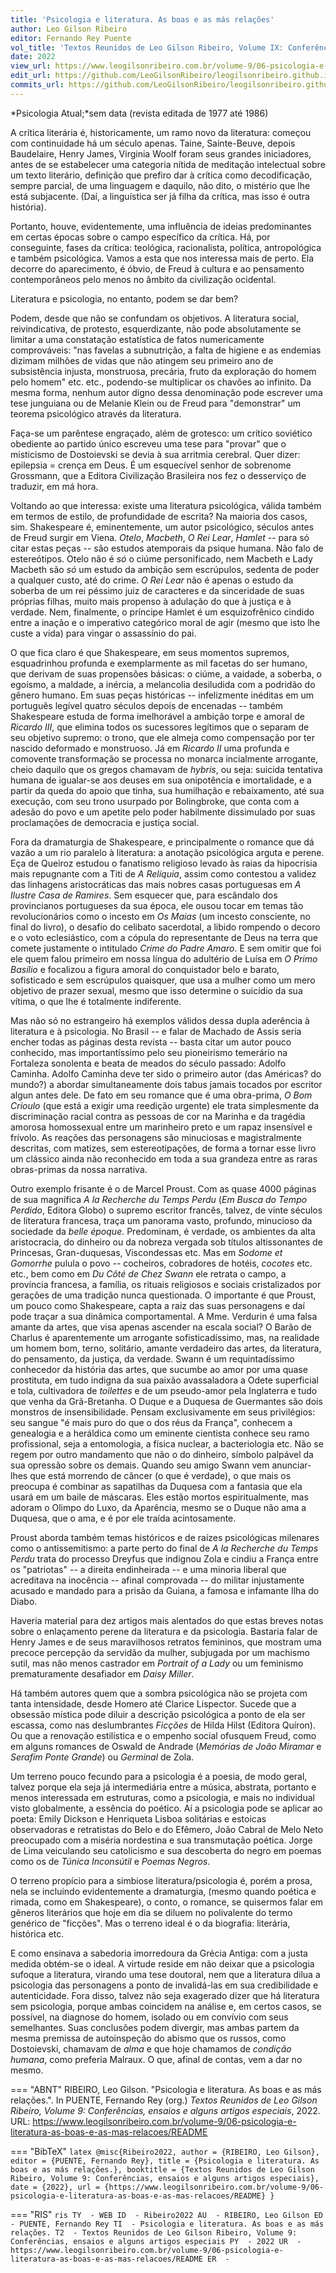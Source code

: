 ```yaml
---
title: 'Psicologia e literatura. As boas e as más relações'
author: Leo Gilson Ribeiro
editor: Fernando Rey Puente
vol_title: 'Textos Reunidos de Leo Gilson Ribeiro, Volume IX: Conferências, ensaios e alguns artigos especiais'
date: 2022
view_url: https://www.leogilsonribeiro.com.br/volume-9/06-psicologia-e-literatura-as-boas-e-as-mas-relacoes/README
edit_url: https://github.com/LeoGilsonRibeiro/leogilsonribeiro.github.io/edit/main/docs/markdown/volume-9/06-psicologia-e-literatura-as-boas-e-as-mas-relacoes/README.md
commits_url: https://github.com/LeoGilsonRibeiro/leogilsonribeiro.github.io/commits/main/docs/markdown/volume-9/06-psicologia-e-literatura-as-boas-e-as-mas-relacoes/README.md
---
```


*Psicologia Atual;*sem data (revista editada de 1977 até 1986)

A crítica literária é, historicamente, um ramo novo da literatura: começou com continuidade há um século apenas. Taine, Sainte-Beuve, depois Baudelaire, Henry James, Virginia Woolf foram seus grandes iniciadores, antes de se estabelecer uma categoria nítida de meditação intelectual sobre um texto literário, definição que prefiro dar à crítica como decodificação, sempre parcial, de uma linguagem e daquilo, não dito, o mistério que lhe está subjacente. (Daí, a linguística ser já filha da crítica, mas isso é outra história).

Portanto, houve, evidentemente, uma influência de ideias predominantes em certas épocas sobre o campo específico da crítica. Há, por conseguinte, fases da crítica: teológica, racionalista, política, antropológica e também psicológica. Vamos a esta que nos interessa mais de perto. Ela decorre do aparecimento, é óbvio, de Freud à cultura e ao pensamento contemporâneos pelo menos no âmbito da civilização ocidental.

Literatura e psicologia, no entanto, podem se dar bem?

Podem, desde que não se confundam os objetivos. A literatura social, reivindicativa, de protesto, esquerdizante, não pode absolutamente se limitar a uma constatação estatística de fatos numericamente comprováveis: "nas favelas a subnutrição, a falta de higiene e as endemias dizimam milhões de vidas que não atingem seu primeiro ano de subsistência injusta, monstruosa, precária, fruto da exploração do homem pelo homem" etc. etc., podendo-se multiplicar os chavões ao infinito. Da mesma forma, nenhum autor digno dessa denominação pode escrever uma tese junguiana ou de Melanie Klein ou de Freud para "demonstrar" um teorema psicológico através da literatura.

Faça-se um parêntese engraçado, além de grotesco: um crítico soviético obediente ao partido único escreveu uma tese para "provar" que o misticismo de Dostoievski se devia à sua arritmia cerebral. Quer dizer: epilepsia = crença em Deus. É um esquecível senhor de sobrenome Grossmann, que a Editora Civilização Brasileira nos fez o desserviço de traduzir, em má hora.

Voltando ao que interessa: existe uma literatura psicológica, válida também em termos de estilo, de profundidade de escrita? Na maioria dos casos, sim. Shakespeare é, eminentemente, um autor psicológico, séculos antes de Freud surgir em Viena. *Otelo*, *Macbeth*, *O Rei Lear*, *Hamlet* -- para só citar estas peças -- são estudos atemporais da psique humana. Não falo de estereótipos. Otelo não é *só* o ciúme personificado, nem Macbeth e Lady Macbeth são *só* um estudo da ambição sem escrúpulos, sedenta de poder a qualquer custo, até do crime. *O Rei Lear* não é apenas o estudo da soberba de um rei péssimo juiz de caracteres e da sinceridade de suas próprias filhas, muito mais propenso à adulação do que à justiça e à verdade. Nem, finalmente, o príncipe Hamlet é um esquizofrênico cindido entre a inação e o imperativo categórico moral de agir (mesmo que isto lhe custe a vida) para vingar o assassínio do pai.

O que fica claro é que Shakespeare, em seus momentos supremos, esquadrinhou profunda e exemplarmente as mil facetas do ser humano, que derivam de suas propensões básicas: o ciúme, a vaidade, a soberba, o egoísmo, a maldade, a inércia, a melancolia desiludida com a podridão do gênero humano. Em suas peças históricas -- infelizmente inéditas em um português legível quatro séculos depois de encenadas -- também Shakespeare estuda de forma imelhorável a ambição torpe e amoral de *Ricardo III*, que elimina todos os sucessores legítimos que o separam de seu objetivo supremo: o trono, que ele almeja como compensação por ter nascido deformado e monstruoso. Já em *Ricardo II* uma profunda e comovente transformação se processa no monarca incialmente arrogante, cheio daquilo que os gregos chamavam de *hybris*, ou seja: suicida tentativa humana de igualar-se aos deuses em sua onipotência e imortalidade, e a partir da queda do apoio que tinha, sua humilhação e rebaixamento, até sua execução, com seu trono usurpado por Bolingbroke, que conta com a adesão do povo e um apetite pelo poder habilmente dissimulado por suas proclamações de democracia e justiça social.

Fora da dramaturgia de Shakespeare, e principalmente o romance que dá vazão a um rio paralelo à literatura: a anotação psicológica arguta e perene. Eça de Queiroz estudou o fanatismo religioso levado às raias da hipocrisia mais repugnante com a Titi de *A Relíquia*, assim como contestou a validez das linhagens aristocráticas das mais nobres casas portuguesas em *A Ilustre Casa de Ramires*. Sem esquecer que, para escândalo dos provincianos portugueses da sua época, ele ousou tocar em temas tão revolucionários como o incesto em *Os Maias* (um incesto consciente, no final do livro), o desafio do celibato sacerdotal, a libido rompendo o decoro e o voto eclesiástico, com a cópula do representante de Deus na terra que comete justamente o intitulado *Crime do Padre Amaro*. E sem omitir que foi ele quem falou primeiro em nossa língua do adultério de Luísa em *O Primo Basílio* e focalizou a figura amoral do conquistador belo e barato, sofisticado e sem escrúpulos quaisquer, que usa a mulher como um mero objetivo de prazer sexual, mesmo que isso determine o suicídio da sua vítima, o que lhe é totalmente indiferente.

Mas não só no estrangeiro há exemplos válidos dessa dupla aderência à literatura e à psicologia. No Brasil -- e falar de Machado de Assis seria encher todas as páginas desta revista -- basta citar um autor pouco conhecido, mas importantíssimo pelo seu pioneirismo temerário na Fortaleza sonolenta e beata de meados do século passado: Adolfo Caminha. Adolfo Caminha deve ter sido o primeiro autor (das Américas? do mundo?) a abordar simultaneamente dois tabus jamais tocados por escritor algun antes dele. De fato em seu romance que é uma obra-prima, *O Bom Crioulo* (que está a exigir uma reedição urgente) ele trata simplesmente da discriminação racial contra as pessoas de cor na Marinha e da tragédia amorosa homossexual entre um marinheiro preto e um rapaz insensível e frívolo. As reações das personagens são minuciosas e magistralmente descritas, com matizes, sem estereotipações, de forma a tornar esse livro um clássico ainda não reconhecido em toda a sua grandeza entre as raras obras-primas da nossa narrativa.

Outro exemplo frisante é o de Marcel Proust. Com as quase 4000 páginas de sua magnífica *A la Recherche du Temps Perdu* (*Em Busca do Tempo Perdido*, Editora Globo) o supremo escritor francês, talvez, de vinte séculos de literatura francesa, traça um panorama vasto, profundo, minucioso da sociedade da *belle époque*. Predominam, é verdade, os ambientes da alta aristocracia, do dinheiro ou da nobreza vergada sob títulos altissonantes de Princesas, Gran-duquesas, Viscondessas etc. Mas em *Sodome et Gomorrhe* pulula o povo -- cocheiros, cobradores de hotéis, *cocotes* etc. etc., bem como em *Du Côté de Chez Swann* ele retrata o campo, a província francesa, a família, os rituais religiosos e sociais cristalizados por gerações de uma tradição nunca questionada. O importante é que Proust, um pouco como Shakespeare, capta a raiz das suas personagens e daí pode traçar a sua dinâmica comportamental. A Mme. Verdurin é uma falsa amante da artes, que visa apenas ascender na escala social? O Barão de Charlus é aparentemente um arrogante sofisticadíssimo, mas, na realidade um homem bom, terno, solitário, amante verdadeiro das artes, da literatura, do pensamento, da justiça, da verdade. Swann é um requintadíssimo conhecedor da história das artes, que sucumbe ao amor por uma quase prostituta, em tudo indigna da sua paixão avassaladora a Odete superficial e tola, cultivadora de *toilettes* e de um pseudo-amor pela Inglaterra e tudo que venha da Grã-Bretanha. O Duque e a Duquesa de Guermantes são dois monstros de insensibilidade. Pensam exclusivamente em seus privilégios: seu sangue "é mais puro do que o dos réus da França", conhecem a genealogia e a heráldica como um eminente cientista conhece seu ramo profissional, seja a entomologia, a física nuclear, a bacteriologia etc. Não se regem por outro mandamento que não o do dinheiro, símbolo palpável da sua opressão sobre os demais. Quando seu amigo Swann vem anunciar-lhes que está morrendo de câncer (o que é verdade), o que mais os preocupa é combinar as sapatilhas da Duquesa com a fantasia que ela usará em um baile de máscaras. Eles estão mortos espiritualmente, mas adoram o Olimpo do Luxo, da Aparência, mesmo se o Duque não ama a Duquesa, que o ama, e é por ele traída acintosamente.

Proust aborda também temas históricos e de raízes psicológicas milenares como o antissemitismo: a parte perto do final de *A la Recherche du Temps Perdu* trata do processo Dreyfus que indignou Zola e cindiu a França entre os "patriotas" -- a direita endinheirada -- e uma minoria liberal que acreditava na inocência -- afinal comprovada -- do militar injustamente acusado e mandado para a prisão da Guiana, a famosa e infamante Ilha do Diabo.

Haveria material para dez artigos mais alentados do que estas breves notas sobre o enlaçamento perene da literatura e da psicologia. Bastaria falar de Henry James e de seus maravilhosos retratos femininos, que mostram uma precoce percepção da servidão da mulher, subjugada por um machismo sutil, mas não menos castrador em *Portrait of a Lady* ou um feminismo prematuramente desafiador em *Daisy Miller*.

Há também autores quem que a sombra psicológica não se projeta com tanta intensidade, desde Homero até Clarice Lispector. Sucede que a obsessão mística pode diluir a descrição psicológica a ponto de ela ser escassa, como nas deslumbrantes *Ficções* de Hilda Hilst (Editora Quíron). Ou que a renovação estilística e o empenho social ofusquem Freud, como em alguns romances de Oswald de Andrade (*Memórias de João Miramar* e *Serafim Ponte Grande*) ou *Germinal* de Zola.

Um terreno pouco fecundo para a psicologia é a poesia, de modo geral, talvez porque ela seja já intermediária entre a música, abstrata, portanto e menos interessada em estruturas, como a psicologia, e mais no individual visto globalmente, a essência do poético. Aí a psicologia pode se aplicar ao poeta: Emily Dickson e Henriqueta Lisboa solitárias e estoicas observadoras e retratistas do Belo e do Efêmero, João Cabral de Melo Neto preocupado com a miséria nordestina e sua transmutação poética. Jorge de Lima veiculando seu catolicismo e sua descoberta do negro em poemas como os de *Túnica Inconsútil* e *Poemas Negros*.

O terreno propício para a simbiose literatura/psicologia é, porém a prosa, nela se incluindo evidentemente a dramaturgia, (mesmo quando poética e rimada, como em Shakespeare), o conto, o romance, se quisermos falar em gêneros literários que hoje em dia se diluem no polivalente do termo genérico de "ficções". Mas o terreno ideal é o da biografia: literária, histórica etc.

E como ensinava a sabedoria imorredoura da Grécia Antiga: com a justa medida obtém-se o ideal. A virtude reside em não deixar que a psicologia sufoque a literatura, virando uma tese doutoral, nem que a literatura dilua a psicologia das personagens a ponto de invalidá-las em sua credibilidade e autenticidade. Fora disso, talvez não seja exagerado dizer que há literatura sem psicologia, porque ambas coincidem na análise e, em certos casos, se possível, na diagnose do homem, isolado ou em convívio com seus semelhantes. Suas conclusões podem divergir, mas ambas partem da mesma premissa de autoinspeção do abismo que os russos, como Dostoievski, chamavam de *alma* e que hoje chamamos de *condição humana*, como preferia Malraux. O que, afinal de contas, vem a dar no mesmo.


=== "ABNT"
    RIBEIRO, Leo Gilson. "Psicologia e literatura. As boas e as más relações.". In PUENTE, Fernando Rey (org.) <em>Textos Reunidos de Leo Gilson Ribeiro, Volume 9: Conferências, ensaios e alguns artigos especiais</em>, 2022. URL: <a href="stable_url">https://www.leogilsonribeiro.com.br/volume-9/06-psicologia-e-literatura-as-boas-e-as-mas-relacoes/README</a>

=== "BibTeX"
    ```latex
    @misc{Ribeiro2022,
    author = {RIBEIRO, Leo Gilson},
    editor = {PUENTE, Fernando Rey},
    title = {Psicologia e literatura. As boas e as más relações.},
    booktitle = {Textos Reunidos de Leo Gilson Ribeiro, Volume 9: Conferências, ensaios e alguns artigos especiais},
    date = {2022},
    url = {https://www.leogilsonribeiro.com.br/volume-9/06-psicologia-e-literatura-as-boas-e-as-mas-relacoes/README}
    }
    ```

=== "RIS"
    ```ris
    TY  - WEB
    ID  - Ribeiro2022
    AU  - RIBEIRO, Leo Gilson
    ED  - PUENTE, Fernando Rey
    TI  - Psicologia e literatura. As boas e as más relações.
    T2  - Textos Reunidos de Leo Gilson Ribeiro, Volume 9: Conferências, ensaios e alguns artigos especiais
    PY  - 2022
    UR  - https://www.leogilsonribeiro.com.br/volume-9/06-psicologia-e-literatura-as-boas-e-as-mas-relacoes/README
    ER  - 
    ```
